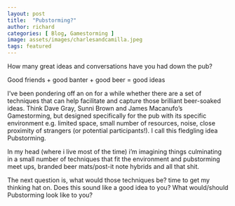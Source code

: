 ```yaml
---
layout: post
title:  "Pubstorming?"
author: richard
categories: [ Blog, Gamestorming ]
image: assets/images/charlesandcamilla.jpeg
tags: featured
---
```


How many great ideas and conversations have you had down the pub?

Good friends + good banter + good beer = good ideas

I’ve been pondering off an on for a while whether there are a set of techniques that can help facilitate and capture those brilliant beer-soaked ideas. Think Dave Gray, Sunni Brown and James Macanufo’s Gamestorming, but designed specifically for the pub with its specific environment e.g. limited space, small number of resources, noise, close proximity of strangers (or potential participants!). I call this fledgling idea Pubstorming.

In my head (where i live most of the time) i’m imagining things culminating in a small number of techniques that fit the environment and pubstorming meet ups, branded beer mats/post-it note hybrids and all that shit.

The next question is, what would those techniques be? time to get my thinking hat on. Does this sound like a good idea to you? What would/should Pubstorming look like to you?
